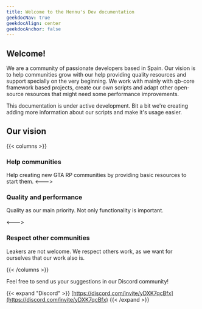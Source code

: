 ```yaml
---
title: Welcome to the Hennu's Dev documentation
geekdocNav: true
geekdocAlign: center
geekdocAnchor: false
---
```


## Welcome!
We are a community of passionate developers based in Spain. Our vision is to help communities grow with our help providing quality resources and support specially on the very beginning. We work with mainly with qb-core framework based projects, create our own scripts and adapt other open-source resources that might need some performance improvements.


This documentation is under active development. Bit a bit we're creating adding more information about our scripts and make it's usage easier. 

## Our vision
{{< columns >}}

### Help communities

Help creating new GTA RP communities by providing basic resources to start them.
<--->

### Quality and performance
Quality as our main priority. Not only functionality is important.

<--->

### Respect other communities
Leakers are not welcome. We respect others work, as we want for ourselves that our work also is.

{{< /columns >}}

Feel free to send us your suggestions in our Discord community!

{{< expand "Discord" >}}
[https://discord.com/invite/yDXK7qcBfx](https://discord.com/invite/yDXK7qcBfx)
{{< /expand >}}